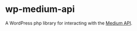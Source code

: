 # wp-medium-api
A WordPress php library for interacting with the [Medium API](https://github.com/Medium/medium-api-docs).
